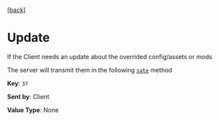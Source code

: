 [[back]](../CSP.md#header-keys)
# Update
If the Client needs an update about the overrided config/assets or mods

The server will transmit them in the following [`sate`](./method.md#state) method

**Key**: `37`

**Sent by**: Client

**Value Type**: None